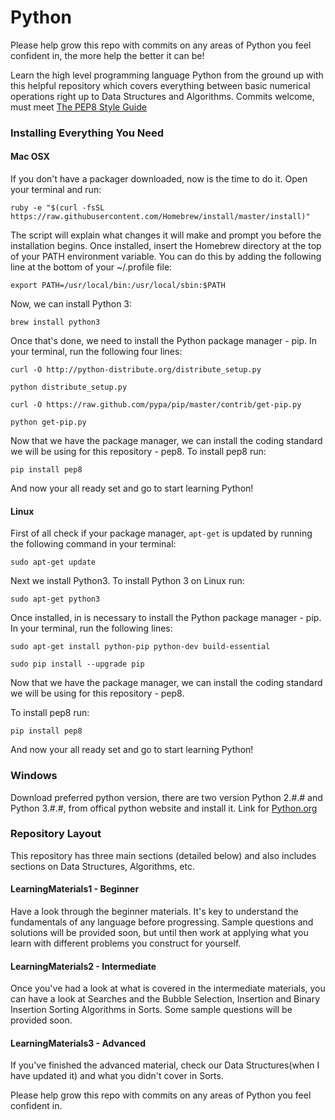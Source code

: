 # Python

Please help grow this repo with commits on any areas of Python you feel confident in, the more help the better it can be!

Learn the high level programming language Python from the ground up with this helpful repository which covers everything between basic numerical operations right up to Data Structures and Algorithms. Commits welcome, must meet [The PEP8 Style Guide](https://www.python.org/dev/peps/pep-0008/)


### Installing Everything You Need

#### Mac OSX

If you don't have a packager downloaded, now is the time to do it. Open your terminal and run:


`ruby -e "$(curl -fsSL https://raw.githubusercontent.com/Homebrew/install/master/install)"`


The script will explain what changes it will make and prompt you before the installation begins. Once installed, insert the Homebrew       directory at the top of your PATH environment variable. You can do this by adding the following line at the bottom of your ~/.profile   file:


`export PATH=/usr/local/bin:/usr/local/sbin:$PATH`


Now, we can install Python 3:


`brew install python3`


Once that's done, we need to install the Python package manager - pip. In your terminal, run the following four lines:


`curl -O http://python-distribute.org/distribute_setup.py`

`python distribute_setup.py`

`curl -O https://raw.github.com/pypa/pip/master/contrib/get-pip.py`

`python get-pip.py`


Now that we have the package manager, we can install the coding standard we will be using for this repository - pep8.
To install pep8 run:


`pip install pep8`


And now your all ready set and go to start learning Python!




#### Linux

First of all check if your package manager, `apt-get` is updated by running the following command in your terminal:


`sudo apt-get update`


Next we install Python3. To install Python 3 on Linux run:


`sudo apt-get python3`


Once installed, in is necessary to  install the Python package manager - pip. In your terminal, run the following lines:


`sudo apt-get install python-pip python-dev build-essential`

`sudo pip install --upgrade pip `


Now that we have the package manager, we can install the coding standard we will be using for this repository - pep8.


To install pep8 run:


`pip install pep8`


And now your all ready set and go to start learning Python!


### Windows

Download preferred python version, there are two version Python 2.#.# and Python 3.#.#, from offical python website and install it.
Link for [Python.org](www.python.org)


### Repository Layout

This repository has three main sections (detailed below) and also includes sections on Data Structures, Algorithms, etc.

#### LearningMaterials1 - Beginner
Have a look through the beginner materials. It's key to understand the fundamentals of any language before progressing. Sample questions and solutions will be provided soon, but until then work at applying what you learn with different problems you construct for yourself.

#### LearningMaterials2 - Intermediate
Once you've had a look at what is covered in the intermediate materials, you can have a look at Searches and the Bubble Selection, Insertion and Binary Insertion Sorting Algorithms in Sorts. Some sample questions will be provided soon.

#### LearningMaterials3 - Advanced
If you've finished the advanced material, check our Data Structures(when I have updated it) and what you didn't cover in Sorts.


Please help grow this repo with commits on any areas of Python you feel confident in.

